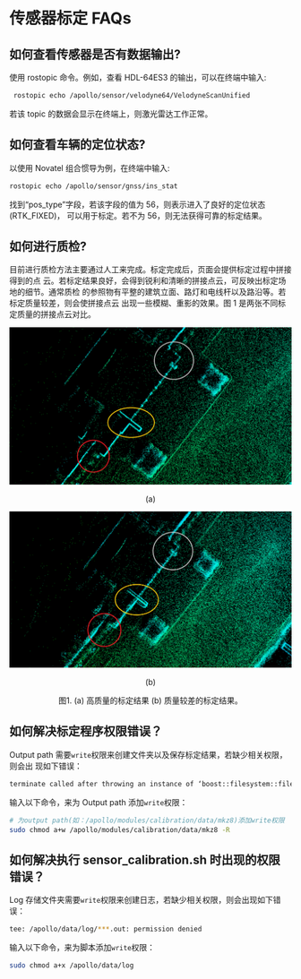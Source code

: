# 传感器标定 FAQs

## 如何查看传感器是否有数据输出?

使用 rostopic 命令。例如，查看 HDL-64ES3 的输出，可以在终端中输入:

```bash
 rostopic echo /apollo/sensor/velodyne64/VelodyneScanUnified
```

若该 topic 的数据会显示在终端上，则激光雷达工作正常。

## 如何查看车辆的定位状态?

以使用 Novatel 组合惯导为例，在终端中输入:

```bash
rostopic echo /apollo/sensor/gnss/ins_stat
```

找到“pos_type”字段，若该字段的值为 56，则表示进入了良好的定位状态 (RTK_FIXED)，
可以用于标定。若不为 56，则无法获得可靠的标定结果。

## 如何进行质检?

目前进行质检方法主要通过人工来完成。标定完成后，页面会提供标定过程中拼接得到的点
云。若标定结果良好，会得到锐利和清晰的拼接点云，可反映出标定场地的细节。通常质检
的参照物有平整的建筑立面、路灯和电线杆以及路沿等。若标定质量较差，则会使拼接点云
出现一些模糊、重影的效果。图 1 是两张不同标定质量的拼接点云对比。

![](../quickstart/images/calibration/lidar_calibration/good_calib.png)

<p align="center">
(a)
</p>

![](../quickstart/images/calibration/lidar_calibration/poor_calib.png)

<p align="center">
(b)
</p>

<p align="center">
图1. (a) 高质量的标定结果 (b) 质量较差的标定结果。
</p>

## 如何解决标定程序权限错误？

Output path 需要`write`权限来创建文件夹以及保存标定结果，若缺少相关权限，则会出
现如下错误：

```bash
terminate called after throwing an instance of ‘boost::filesystem::filesystem_error’ what(): boost::filesystem::create_directories: permission denied: "***"
```

输入以下命令，来为 Output path 添加`write`权限：

```bash
# 为output path(如：/apollo/modules/calibration/data/mkz8)添加write权限
sudo chmod a+w /apollo/modules/calibration/data/mkz8 -R
```

## 如何解决执行 sensor_calibration.sh 时出现的权限错误？

Log 存储文件夹需要`write`权限来创建日志，若缺少相关权限，则会出现如下错误：

```bash
tee: /apollo/data/log/***.out: permission denied
```

输入以下命令，来为脚本添加`write`权限：

```bash
sudo chmod a+x /apollo/data/log
```
